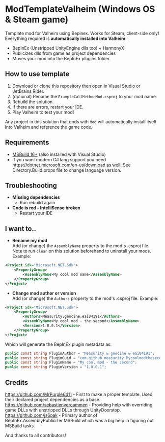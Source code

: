 # ModTemplateValheim (Windows OS & Steam game)
Template mod for Valheim using Bepinex. Works for Steam, client-side only!
Everything required is **automatically installed into Valheim**:
 - BepInEx (Unstripped UnityEngine dlls too) + HarmonyX
 - Publicizes dlls from game as project dependencies
 - Moves your mod into the BepInEx plugins folder.

## How to use template
1. Download or clone this repository then open in Visual Studio or JetBrains Rider.
2. (optional) Rename the `ExampleCallMethodMod.csproj` to your mod name.
3. Rebuild the solution.
4. If there are errors, restart your IDE.
5. Play Valheim to test your mod!

Any project in this solution that ends with `Mod` will automatically install itself into Valheim and reference the game code.

## Requirements
 - [MSBuild 16+](https://visualstudio.microsoft.com/downloads/#build-tools-for-visual-studio-2022) (also installed with Visual Studio)
 - If you want modern C# lang support you need https://dotnet.microsoft.com/en-us/download as well. See Directory.Build.props file to change language version.

## Troubleshooting
 - **Missing dependencies**
   - Run rebuild again
 - **Code is red - IntelliSense broken**
   - Restart your IDE

## I want to..

- **Rename my mod**  
  Add (or change) the `AssemblyName` property to the mod's .csproj file. Note to run `clean` on this solution beforehand to uninstall your mods. Example:
```xml
<Project Sdk="Microsoft.NET.Sdk">
    <PropertyGroup>
        <AssemblyName>My cool mod name</AssemblyName>
    </PropertyGroup>
</Project>
```
- **Change mod author or version**  
  Add (or change) the `Authors` property to the mod's .csproj file. Example:
```xml
<Project Sdk="Microsoft.NET.Sdk">
    <PropertyGroup>
        <Authors>Measurity;geocine;eai04191</Authors>
        <AssemblyName>My cool mod - the second</AssemblyName>
        <Version>1.0.0.1</Version>
    </PropertyGroup>
</Project>
```
Which will generate the BepInEx plugin metadata as:
```cs
public const string PluginAuthor = "Measurity & geocine & eai04191";
public const string PluginGuid = "com.github.measurity.Mycoolmodthesecond";
public const string PluginName = "My cool mod - the second";
public const string PluginVersion = "1.0.0.1";
```

## Credits
https://github.com/MrPurple6411 - First to make a proper template. Used their declared project dependencies as a base.  
https://github.com/sebastienvercammen - Providing help with overriding game DLLs with unstripped DLLs through UnityDoorstop.  
https://github.com/js6pak - Primary author of BepInEx.AssemblyPublicizer.MSBuild which was a big help in figuring out MSBuild tasks.

And thanks to all contributors!
